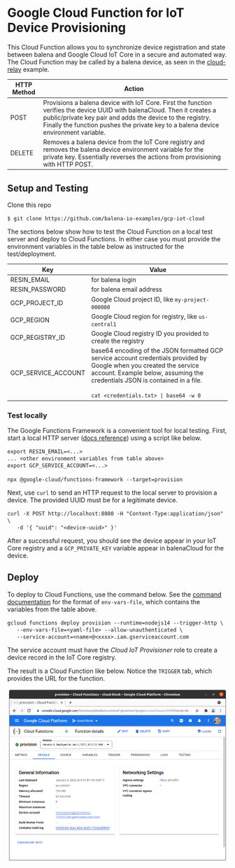# Google Cloud Function for IoT Device Provisioning

This Cloud Function allows you to synchronize device registration and state between balena and Google Cloud IoT Core in a secure and automated way. The Cloud Function may be called by a balena device, as seen in the [cloud-relay](https://github.com/balena-io-examples/cloud-relay) example.

| HTTP Method | Action |
|-------------|--------|
| POST | Provisions a balena device with IoT Core. First the function verifies the device UUID with balenaCloud. Then it creates a public/private key pair and adds the device to the registry. Finally the function pushes the private key to a balena device environment variable. |
| DELETE | Removes a balena device from the IoT Core registry and removes the balena device environment variable for the private key. Essentially reverses the actions from provisioning with HTTP POST. |

## Setup and Testing

Clone this repo
```
$ git clone https://github.com/balena-io-examples/gcp-iot-cloud
```

The sections below show how to test the Cloud Function on a local test server and deploy to Cloud Functions. In either case you must provide the environment variables in the table below as instructed for the test/deployment.

| Key         |    Value    |
|-------------|-------------|
| RESIN_EMAIL | for balena login |
| RESIN_PASSWORD | for balena email address |
| GCP_PROJECT_ID | Google Cloud project ID, like `my-project-000000`|
| GCP_REGION | Google Cloud region for registry, like `us-central1` |
| GCP_REGISTRY_ID | Google Cloud registry ID you provided to create the registry |
| GCP_SERVICE_ACCOUNT |base64 encoding of the JSON formatted GCP service account credentials provided by Google when you created the service account. Example below, assuming the credentials JSON is contained in a file.<br><br>`cat <credentials.txt> \| base64 -w 0` |


### Test locally
The Google Functions Framework is a convenient tool for local testing. 
First, start a local HTTP server ([docs reference](https://cloud.google.com/functions/docs/running/function-frameworks)) using a script like below.

```
export RESIN_EMAIL=<...>
... <other environment variables from table above>
export GCP_SERVICE_ACCOUNT=<...>

npx @google-cloud/functions-framework --target=provision
```

Next, use `curl` to send an HTTP request to the local server to provision a device. The provided UUID must be for a legitimate device.

```
curl -X POST http://localhost:8080 -H "Content-Type:application/json" \
   -d '{ "uuid": "<device-uuid>" }'
```

After a successful request, you should see the device appear in your IoT Core registry and a `GCP_PRIVATE_KEY` variable appear in balenaCloud for the device.

## Deploy
To deploy to Cloud Functions, use the command below. See the [command documentation](https://cloud.google.com/sdk/gcloud/reference/functions/deploy) for the format of `env-vars-file`, which contains the variables from the table above.

```
gcloud functions deploy provision --runtime=nodejs14 --trigger-http \
   --env-vars-file=<yaml-file> --allow-unauthenticated \
   --service-account=<name>@<xxxx>.iam.gserviceaccount.com
```

The service account must have the *Cloud IoT Provisioner* role to create a device record in the IoT Core registry.

The result is a Cloud Function like below. Notice the `TRIGGER` tab, which provides the URL for the function.

![Alt text](docs/cloud-function.png)
